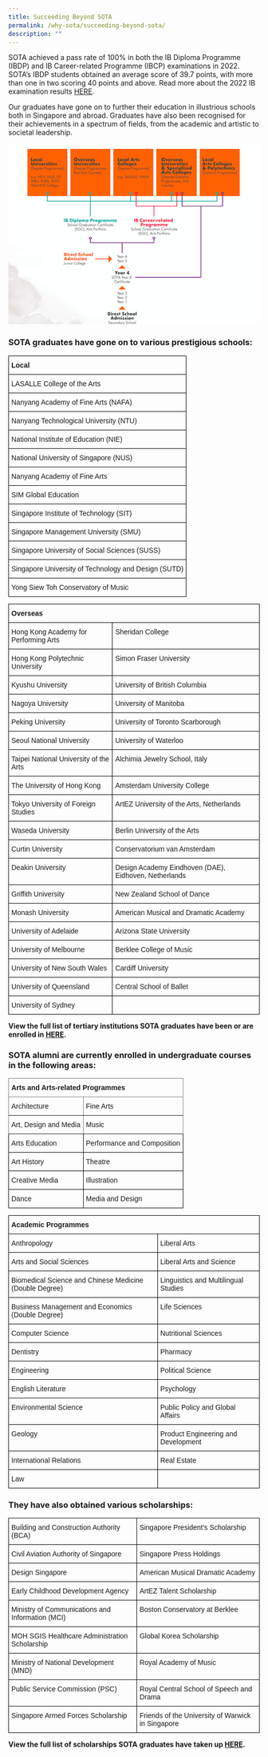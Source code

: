 ```yaml
---
title: Succeeding Beyond SOTA
permalink: /why-sota/succeeding-beyond-sota/
description: ""
---
```

SOTA achieved a pass rate of 100% in both the IB Diploma Programme (IBDP) and IB Career-related Programme (IBCP) examinations in 2022. SOTA’s IBDP students obtained an average score of 39.7 points, with more than one in two scoring 40 points and above. Read more about the 2022 IB examination results&nbsp;[HERE](/files/sota-releases-2022-ib-results.pdf).

Our graduates have gone on to further their education in illustrious schools both in Singapore and abroad. Graduates have also been recognised for their achievements in a spectrum of fields, from the academic and artistic to societal leadership.


![](/images/sota-pathways.png)

### SOTA graduates have gone on to various prestigious schools:

<style type="text/css">
.tg  {border-collapse:collapse;border-spacing:0;}
.tg td{border-color:black;border-style:solid;border-width:1px;font-family:Arial, sans-serif;font-size:14px;
  overflow:hidden;padding:10px 5px;word-break:normal;}
.tg th{border-color:black;border-style:solid;border-width:1px;font-family:Arial, sans-serif;font-size:14px;
  font-weight:normal;overflow:hidden;padding:10px 5px;word-break:normal;}
.tg .tg-0lax{text-align:left;vertical-align:top}
</style>
<table class="tg">
<thead>
  <tr>
    <th class="tg-0lax"><span style="font-weight:bold">Local</span></th>
  </tr>
</thead>
<tbody>
  <tr>
    <td class="tg-0lax">LASALLE College of the Arts</td>
  </tr>
  <tr>
    <td class="tg-0lax">Nanyang Academy of Fine Arts (NAFA)</td>
  </tr>
  <tr>
    <td class="tg-0lax">Nanyang Technological University (NTU)</td>
  </tr>
  <tr>
    <td class="tg-0lax">National Institute of Education (NIE)</td>
  </tr>
  <tr>
    <td class="tg-0lax">National University of Singapore (NUS)</td>
  </tr>
  <tr>
    <td class="tg-0lax">Nanyang Academy of Fine Arts</td>
  </tr>
  <tr>
    <td class="tg-0lax">SIM Global Education</td>
  </tr>
  <tr>
    <td class="tg-0lax">Singapore Institute of Technology (SIT)</td>
  </tr>
  <tr>
    <td class="tg-0lax">Singapore Management University (SMU)</td>
  </tr>
  <tr>
    <td class="tg-0lax">Singapore University of Social Sciences (SUSS)</td>
  </tr>
  <tr>
    <td class="tg-0lax">Singapore University of Technology and Design (SUTD)</td>
  </tr>
  <tr>
    <td class="tg-0lax">Yong Siew Toh Conservatory of Music</td>
  </tr>
</tbody>
</table>

<style type="text/css">
.tg  {border-collapse:collapse;border-spacing:0;}
.tg td{border-color:black;border-style:solid;border-width:1px;font-family:Arial, sans-serif;font-size:14px;
  overflow:hidden;padding:10px 5px;word-break:normal;}
.tg th{border-color:black;border-style:solid;border-width:1px;font-family:Arial, sans-serif;font-size:14px;
  font-weight:normal;overflow:hidden;padding:10px 5px;word-break:normal;}
.tg .tg-0lax{text-align:left;vertical-align:top}
</style>
<table class="tg">
<thead>
  <tr>
    <th colspan="2" class="tg-0lax"><span style="font-weight:bold">Overseas</span></th>
  </tr>
</thead>
<tbody>
  <tr>
    <td class="tg-0lax">Hong Kong Academy for Performing Arts</td>
    <td class="tg-0lax">Sheridan College</td>
  </tr>
  <tr>
    <td class="tg-0lax">Hong Kong Polytechnic University</td>
    <td class="tg-0lax">Simon Fraser University</td>
  </tr>
  <tr>
    <td class="tg-0lax">Kyushu University</td>
    <td class="tg-0lax">University of British Columbia</td>
  </tr>
  <tr>
    <td class="tg-0lax">Nagoya University</td>
    <td class="tg-0lax">University of Manitoba</td>
  </tr>
  <tr>
    <td class="tg-0lax">Peking University</td>
    <td class="tg-0lax">University of Toronto Scarborough</td>
  </tr>
  <tr>
    <td class="tg-0lax">Seoul National University</td>
    <td class="tg-0lax">University of Waterloo</td>
  </tr>
  <tr>
    <td class="tg-0lax">Taipei National University of the Arts</td>
    <td class="tg-0lax">Alchimia Jewelry School, Italy</td>
  </tr>
  <tr>
    <td class="tg-0lax">The University of Hong Kong</td>
    <td class="tg-0lax">Amsterdam University College</td>
  </tr>
  <tr>
    <td class="tg-0lax">Tokyo University of Foreign Studies</td>
    <td class="tg-0lax">ArtEZ University of the Arts, Netherlands</td>
  </tr>
  <tr>
    <td class="tg-0lax">Waseda University</td>
    <td class="tg-0lax">Berlin University of the Arts</td>
  </tr>
  <tr>
    <td class="tg-0lax">Curtin University</td>
    <td class="tg-0lax">Conservatorium van Amsterdam</td>
  </tr>
  <tr>
    <td class="tg-0lax">Deakin University</td>
    <td class="tg-0lax">Design Academy Eindhoven (DAE), Eidhoven, Netherlands</td>
  </tr>
  <tr>
    <td class="tg-0lax">Griffith University</td>
    <td class="tg-0lax">New Zealand School of Dance</td>
  </tr>
  <tr>
    <td class="tg-0lax">Monash University</td>
    <td class="tg-0lax">American Musical and Dramatic Academy</td>
  </tr>
  <tr>
    <td class="tg-0lax">University of Adelaide</td>
    <td class="tg-0lax">Arizona State University</td>
  </tr>
  <tr>
    <td class="tg-0lax">University of Melbourne</td>
    <td class="tg-0lax">Berklee College of Music</td>
  </tr>
  <tr>
    <td class="tg-0lax">University of New South Wales</td>
    <td class="tg-0lax">Cardiff University</td>
  </tr>
  <tr>
    <td class="tg-0lax">University of Queensland</td>
    <td class="tg-0lax"><span style="font-weight:400;font-style:normal">Central School of Ballet</span></td>
  </tr>
  <tr>
    <td class="tg-0lax">University of Sydney</td>
    <td class="tg-0lax"></td>
  </tr>
</tbody>
</table>

**View the full list of tertiary institutions SOTA graduates have been or are enrolled in&nbsp;[HERE](/files/university-acceptance-of-sota-graduates_april-2022.pdf).**

### SOTA alumni are currently enrolled in undergraduate courses in the following areas:

<style type="text/css">
.tg  {border-collapse:collapse;border-spacing:0;}
.tg td{border-color:black;border-style:solid;border-width:1px;font-family:Arial, sans-serif;font-size:14px;
  overflow:hidden;padding:10px 5px;word-break:normal;}
.tg th{border-color:black;border-style:solid;border-width:1px;font-family:Arial, sans-serif;font-size:14px;
  font-weight:normal;overflow:hidden;padding:10px 5px;word-break:normal;}
.tg .tg-0pky{border-color:inherit;text-align:left;vertical-align:top}
.tg .tg-0lax{text-align:left;vertical-align:top}
</style>
<table class="tg">
<thead>
  <tr>
    <th colspan="2" class="tg-0pky"><span style="font-weight:700;font-style:normal">Arts and Arts-related Programmes</span></th>
  </tr>
</thead>
<tbody>
  <tr>
    <td class="tg-0pky">Architecture</td>
    <td class="tg-0pky">Fine Arts</td>
  </tr>
  <tr>
    <td class="tg-0pky">Art, Design and Media</td>
    <td class="tg-0pky">Music</td>
  </tr>
  <tr>
    <td class="tg-0lax">Arts Education</td>
    <td class="tg-0lax">Performance and Composition</td>
  </tr>
  <tr>
    <td class="tg-0lax">Art History</td>
    <td class="tg-0lax">Theatre</td>
  </tr>
  <tr>
    <td class="tg-0lax">Creative Media</td>
    <td class="tg-0lax">Illustration</td>
  </tr>
  <tr>
    <td class="tg-0lax">Dance</td>
    <td class="tg-0lax">Media and Design</td>
  </tr>
</tbody>
</table>

<style type="text/css">
.tg  {border-collapse:collapse;border-spacing:0;}
.tg td{border-color:black;border-style:solid;border-width:1px;font-family:Arial, sans-serif;font-size:14px;
  overflow:hidden;padding:10px 5px;word-break:normal;}
.tg th{border-color:black;border-style:solid;border-width:1px;font-family:Arial, sans-serif;font-size:14px;
  font-weight:normal;overflow:hidden;padding:10px 5px;word-break:normal;}
.tg .tg-0lax{text-align:left;vertical-align:top}
</style>
<table class="tg">
<thead>
  <tr>
    <th colspan="2" class="tg-0lax"><span style="font-weight:bold">Academic Programmes</span></th>
  </tr>
</thead>
<tbody>
  <tr>
    <td class="tg-0lax">Anthropology</td>
    <td class="tg-0lax">Liberal Arts</td>
  </tr>
  <tr>
    <td class="tg-0lax">Arts and Social Sciences</td>
    <td class="tg-0lax">Liberal Arts and Science</td>
  </tr>
  <tr>
    <td class="tg-0lax">Biomedical Science and Chinese Medicine (Double Degree)</td>
    <td class="tg-0lax">Linguistics and Multilingual Studies</td>
  </tr>
  <tr>
    <td class="tg-0lax">Business Management and Economics (Double Degree)</td>
    <td class="tg-0lax">Life Sciences</td>
  </tr>
  <tr>
    <td class="tg-0lax">Computer Science</td>
    <td class="tg-0lax">Nutritional Sciences</td>
  </tr>
  <tr>
    <td class="tg-0lax">Dentistry</td>
    <td class="tg-0lax">Pharmacy</td>
  </tr>
  <tr>
    <td class="tg-0lax">Engineering</td>
    <td class="tg-0lax">Political Science</td>
  </tr>
  <tr>
    <td class="tg-0lax">English Literature</td>
    <td class="tg-0lax">Psychology</td>
  </tr>
  <tr>
    <td class="tg-0lax">Environmental Science</td>
    <td class="tg-0lax">Public Policy and Global Affairs</td>
  </tr>
  <tr>
    <td class="tg-0lax">Geology</td>
    <td class="tg-0lax">Product Engineering and Development</td>
  </tr>
  <tr>
    <td class="tg-0lax">International Relations</td>
    <td class="tg-0lax">Real Estate</td>
  </tr>
  <tr>
    <td class="tg-0lax"><span style="font-weight:400;font-style:normal">Law</span></td>
    <td class="tg-0lax"></td>
  </tr>
</tbody>
</table>

### They have also obtained various scholarships:

<style type="text/css">
.tg  {border-collapse:collapse;border-spacing:0;}
.tg td{border-color:black;border-style:solid;border-width:1px;font-family:Arial, sans-serif;font-size:14px;
  overflow:hidden;padding:10px 5px;word-break:normal;}
.tg th{border-color:black;border-style:solid;border-width:1px;font-family:Arial, sans-serif;font-size:14px;
  font-weight:normal;overflow:hidden;padding:10px 5px;word-break:normal;}
.tg .tg-0lax{text-align:left;vertical-align:top}
</style>
<table class="tg">
<thead>
  <tr>
    <th class="tg-0lax">Building and Construction Authority (BCA)</th>
    <th class="tg-0lax">Singapore President's Scholarship</th>
  </tr>
</thead>
<tbody>
  <tr>
    <td class="tg-0lax">Civil Aviation Authority of Singapore</td>
    <td class="tg-0lax">Singapore Press Holdings</td>
  </tr>
  <tr>
    <td class="tg-0lax">Design Singapore</td>
    <td class="tg-0lax">American Musical Dramatic Academy</td>
  </tr>
  <tr>
    <td class="tg-0lax">Early Childhood Development Agency</td>
    <td class="tg-0lax">ArtEZ Talent Scholarship</td>
  </tr>
  <tr>
    <td class="tg-0lax">Ministry of Communications and Information (MCI)</td>
    <td class="tg-0lax">Boston Conservatory at Berklee</td>
  </tr>
  <tr>
    <td class="tg-0lax">MOH SGIS Healthcare Administration Scholarship</td>
    <td class="tg-0lax">Global Korea Scholarship</td>
  </tr>
  <tr>
    <td class="tg-0lax">Ministry of National Development (MND)</td>
    <td class="tg-0lax">Royal Academy of Music</td>
  </tr>
  <tr>
    <td class="tg-0lax">Public Service Commission (PSC)</td>
    <td class="tg-0lax">Royal Central School of Speech and Drama</td>
  </tr>
  <tr>
    <td class="tg-0lax">Singapore Armed Forces Scholarship</td>
    <td class="tg-0lax">Friends of the University of Warwick in Singapore</td>
  </tr>
</tbody>
</table>

**View the full list of scholarships SOTA graduates have taken up&nbsp;[HERE](/files/scholarship-acceptance-of-sota-graduates_april-2022.pdf).**


